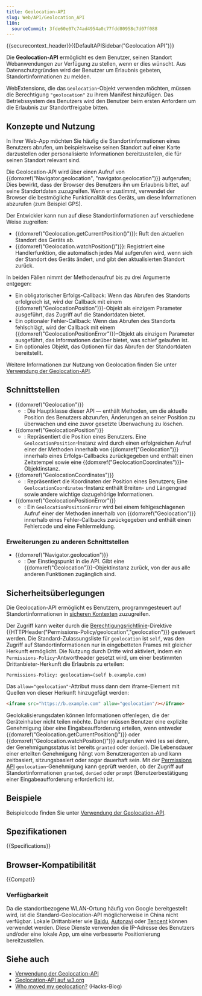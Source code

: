 ```yaml
---
title: Geolocation-API
slug: Web/API/Geolocation_API
l10n:
  sourceCommit: 3fde60e07c74ad4954a0c77fdd80958c7d07f088
---
```


{{securecontext_header}}{{DefaultAPISidebar("Geolocation API")}}

Die **Geolocation-API** ermöglicht es dem Benutzer, seinen Standort Webanwendungen zur Verfügung zu stellen, wenn er dies wünscht. Aus Datenschutzgründen wird der Benutzer um Erlaubnis gebeten, Standortinformationen zu melden.

WebExtensions, die das `Geolocation`-Objekt verwenden möchten, müssen die Berechtigung `"geolocation"` zu ihrem Manifest hinzufügen. Das Betriebssystem des Benutzers wird den Benutzer beim ersten Anfordern um die Erlaubnis zur Standortfreigabe bitten.

## Konzepte und Nutzung

In Ihrer Web-App möchten Sie häufig die Standortinformationen eines Benutzers abrufen, um beispielsweise seinen Standort auf einer Karte darzustellen oder personalisierte Informationen bereitzustellen, die für seinen Standort relevant sind.

Die Geolocation-API wird über einen Aufruf von {{domxref("Navigator.geolocation", "navigator.geolocation")}} aufgerufen; Dies bewirkt, dass der Browser des Benutzers ihn um Erlaubnis bittet, auf seine Standortdaten zuzugreifen. Wenn er zustimmt, verwendet der Browser die bestmögliche Funktionalität des Geräts, um diese Informationen abzurufen (zum Beispiel GPS).

Der Entwickler kann nun auf diese Standortinformationen auf verschiedene Weise zugreifen:

- {{domxref("Geolocation.getCurrentPosition()")}}: Ruft den aktuellen Standort des Geräts ab.
- {{domxref("Geolocation.watchPosition()")}}: Registriert eine Handlerfunktion, die automatisch jedes Mal aufgerufen wird, wenn sich der Standort des Geräts ändert, und gibt den aktualisierten Standort zurück.

In beiden Fällen nimmt der Methodenaufruf bis zu drei Argumente entgegen:

- Ein obligatorischer Erfolgs-Callback: Wenn das Abrufen des Standorts erfolgreich ist, wird der Callback mit einem {{domxref("GeolocationPosition")}}-Objekt als einzigem Parameter ausgeführt, das Zugriff auf die Standortdaten bietet.
- Ein optionaler Fehler-Callback: Wenn das Abrufen des Standorts fehlschlägt, wird der Callback mit einem {{domxref("GeolocationPositionError")}}-Objekt als einzigem Parameter ausgeführt, das Informationen darüber bietet, was schief gelaufen ist.
- Ein optionales Objekt, das Optionen für das Abrufen der Standortdaten bereitstellt.

Weitere Informationen zur Nutzung von Geolocation finden Sie unter [Verwendung der Geolocation-API](/de/docs/Web/API/Geolocation_API/Using_the_Geolocation_API).

## Schnittstellen

- {{domxref("Geolocation")}}
  - : Die Hauptklasse dieser API — enthält Methoden, um die aktuelle Position des Benutzers abzurufen, Änderungen an seiner Position zu überwachen und eine zuvor gesetzte Überwachung zu löschen.
- {{domxref("GeolocationPosition")}}
  - : Repräsentiert die Position eines Benutzers. Eine `GeolocationPosition`-Instanz wird durch einen erfolgreichen Aufruf einer der Methoden innerhalb von {{domxref("Geolocation")}} innerhalb eines Erfolgs-Callbacks zurückgegeben und enthält einen Zeitstempel sowie eine {{domxref("GeolocationCoordinates")}}-Objektinstanz.
- {{domxref("GeolocationCoordinates")}}
  - : Repräsentiert die Koordinaten der Position eines Benutzers; Eine `GeolocationCoordinates`-Instanz enthält Breiten- und Längengrad sowie andere wichtige dazugehörige Informationen.
- {{domxref("GeolocationPositionError")}}
  - : Ein `GeolocationPositionError` wird bei einem fehlgeschlagenen Aufruf einer der Methoden innerhalb von {{domxref("Geolocation")}} innerhalb eines Fehler-Callbacks zurückgegeben und enthält einen Fehlercode und eine Fehlermeldung.

### Erweiterungen zu anderen Schnittstellen

- {{domxref("Navigator.geolocation")}}
  - : Der Einstiegspunkt in die API. Gibt eine {{domxref("Geolocation")}}-Objektinstanz zurück, von der aus alle anderen Funktionen zugänglich sind.

## Sicherheitsüberlegungen

Die Geolocation-API ermöglicht es Benutzern, programmgesteuert auf Standortinformationen in [sicheren Kontexten](/de/docs/Web/Security/Secure_Contexts) zuzugreifen.

Der Zugriff kann weiter durch die [Berechtigungsrichtlinie](/de/docs/Web/HTTP/Permissions_Policy)-Direktive {{HTTPHeader("Permissions-Policy/geolocation","geolocation")}} gesteuert werden. Die Standard-Zulassungsliste für `geolocation` ist `self`, was den Zugriff auf Standortinformationen nur in eingebetteten Frames mit gleicher Herkunft ermöglicht. Die Nutzung durch Dritte wird aktiviert, indem ein `Permissions-Policy`-Antwortheader gesetzt wird, um einer bestimmten Drittanbieter-Herkunft die Erlaubnis zu erteilen:

```http
Permissions-Policy: geolocation=(self b.example.com)
```

Das `allow="geolocation"`-Attribut muss dann dem iframe-Element mit Quellen von dieser Herkunft hinzugefügt werden:

```html
<iframe src="https://b.example.com" allow="geolocation"/></iframe>
```

Geolokalisierungsdaten können Informationen offenlegen, die der Geräteinhaber nicht teilen möchte. Daher müssen Benutzer eine explizite Genehmigung über eine Eingabeaufforderung erteilen, wenn entweder {{domxref("Geolocation.getCurrentPosition()")}} oder {{domxref("Geolocation.watchPosition()")}} aufgerufen wird (es sei denn, der Genehmigungsstatus ist bereits `granted` oder `denied`). Die Lebensdauer einer erteilten Genehmigung hängt vom Benutzeragenten ab und kann zeitbasiert, sitzungsbasiert oder sogar dauerhaft sein. Mit der [Permissions API](/de/docs/Web/API/Permissions_API) `geolocation`-Genehmigung kann geprüft werden, ob der Zugriff auf Standortinformationen `granted`, `denied` oder `prompt` (Benutzerbestätigung einer Eingabeaufforderung erforderlich) ist.

## Beispiele

Beispielcode finden Sie unter [Verwendung der Geolocation-API](/de/docs/Web/API/Geolocation_API/Using_the_Geolocation_API#examples).

## Spezifikationen

{{Specifications}}

## Browser-Kompatibilität

{{Compat}}

### Verfügbarkeit

Da die standortbezogene WLAN-Ortung häufig von Google bereitgestellt wird, ist die Standard-Geolocation-API möglicherweise in China nicht verfügbar. Lokale Drittanbieter wie [Baidu](https://lbsyun.baidu.com/index.php?title=jspopular/guide/geolocation), [Autonavi](https://lbs.amap.com/api/javascript-api/guide/services/geolocation#geolocation) oder [Tencent](https://lbs.qq.com/tool/component-geolocation.html) können verwendet werden. Diese Dienste verwenden die IP-Adresse des Benutzers und/oder eine lokale App, um eine verbesserte Positionierung bereitzustellen.

## Siehe auch

- [Verwendung der Geolocation-API](/de/docs/Web/API/Geolocation_API/Using_the_Geolocation_API)
- [Geolocation-API auf w3.org](https://www.w3.org/TR/geolocation/)
- [Who moved my geolocation?](https://hacks.mozilla.org/2013/10/who-moved-my-geolocation/) (Hacks-Blog)
